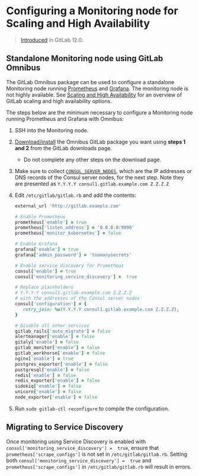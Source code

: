 # Configuring a Monitoring node for Scaling and High Availability

> [Introduced](https://gitlab.com/gitlab-org/omnibus-gitlab/issues/3786) in GitLab 12.0.

## Standalone Monitoring node using GitLab Omnibus

The GitLab Omnibus package can be used to configure a standalone Monitoring node running [Prometheus](../monitoring/prometheus/index.md) and [Grafana](../monitoring/performance/grafana_configuration.md).
The monitoring node is not highly available. See [Scaling and High Availability](README.md)
for an overview of GitLab scaling and high availability options.

The steps below are the minimum necessary to configure a Monitoring node running Prometheus and Grafana with
Omnibus:

1. SSH into the Monitoring node.
1. [Download/install](https://about.gitlab.com/install) the Omnibus GitLab
   package you want using **steps 1 and 2** from the GitLab downloads page.
   - Do not complete any other steps on the download page.

1. Make sure to collect [`CONSUL_SERVER_NODES`](database.md#consul-information), which are the IP addresses or DNS records of the Consul server nodes, for the next step. Note they are presented as `Y.Y.Y.Y consul1.gitlab.example.com Z.Z.Z.Z`

1. Edit `/etc/gitlab/gitlab.rb` and add the contents:

    ```ruby
    external_url 'http://gitlab.example.com'

    # Enable Prometheus
    prometheus['enable'] = true
    prometheus['listen_address'] = '0.0.0.0:9090'
    prometheus['monitor_kubernetes'] = false

    # Enable Grafana
    grafana['enable'] = true
    grafana['admin_password'] = 'toomanysecrets'

    # Enable service discovery for Prometheus
    consul['enable'] = true
    consul['monitoring_service_discovery'] =  true

    # Replace placeholders
    # Y.Y.Y.Y consul1.gitlab.example.com Z.Z.Z.Z
    # with the addresses of the Consul server nodes
    consul['configuration'] = {
       retry_join: %w(Y.Y.Y.Y consul1.gitlab.example.com Z.Z.Z.Z),
    }

    # Disable all other services
    gitlab_rails['auto_migrate'] = false
    alertmanager['enable'] = false
    gitaly['enable'] = false
    gitlab_monitor['enable'] = false
    gitlab_workhorse['enable'] = false
    nginx['enable'] = true
    postgres_exporter['enable'] = false
    postgresql['enable'] = false
    redis['enable'] = false
    redis_exporter['enable'] = false
    sidekiq['enable'] = false
    unicorn['enable'] = false
    node_exporter['enable'] = false
    ```

1. Run `sudo gitlab-ctl reconfigure` to compile the configuration.

## Migrating to Service Discovery

Once monitoring using Service Discovery is enabled with `consul['monitoring_service_discovery'] =  true`,
ensure that `prometheus['scrape_configs']` is not set  in `/etc/gitlab/gitlab.rb`. Setting both
`consul['monitoring_service_discovery'] =  true` and `prometheus['scrape_configs']` in `/etc/gitlab/gitlab.rb`
will result in errors.

